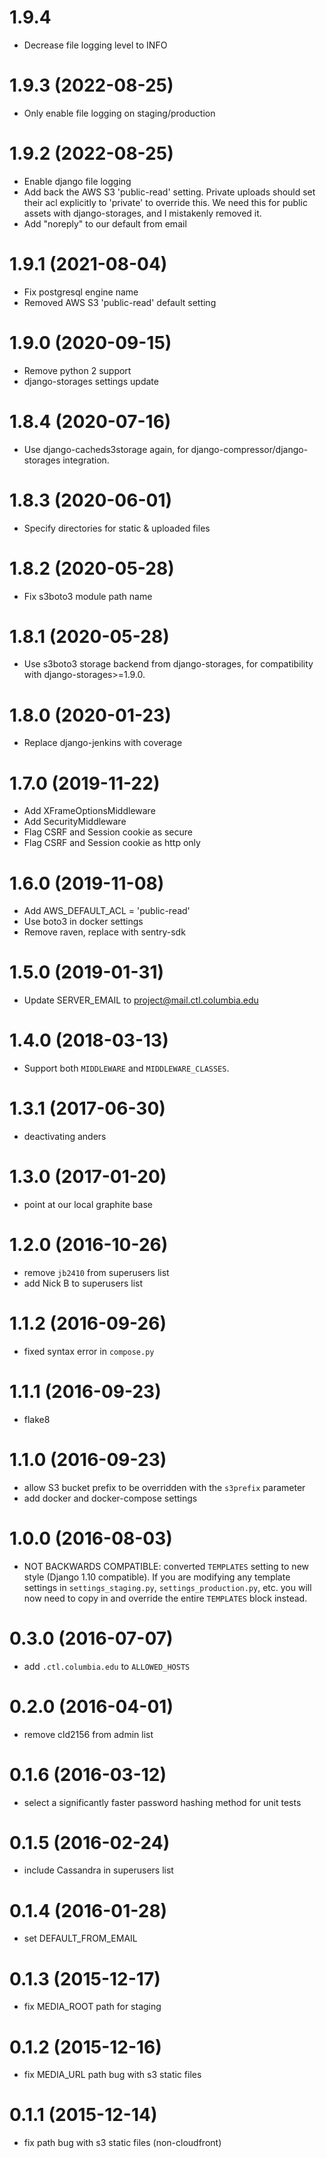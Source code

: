 1.9.4
==================
* Decrease file logging level to INFO

1.9.3 (2022-08-25)
==================
* Only enable file logging on staging/production

1.9.2 (2022-08-25)
==================
* Enable django file logging
* Add back the AWS S3 'public-read' setting. Private uploads should
  set their acl explicitly to 'private' to override this. We need this
  for public assets with django-storages, and I mistakenly removed it.
* Add "noreply" to our default from email

1.9.1 (2021-08-04)
==================
* Fix postgresql engine name
* Removed AWS S3 'public-read' default setting

1.9.0 (2020-09-15)
==================
* Remove python 2 support
* django-storages settings update

1.8.4 (2020-07-16)
==================
* Use django-cacheds3storage again, for
  django-compressor/django-storages integration.

1.8.3 (2020-06-01)
==================
* Specify directories for static & uploaded files

1.8.2 (2020-05-28)
==================
* Fix s3boto3 module path name

1.8.1 (2020-05-28)
==================
* Use s3boto3 storage backend from django-storages, for compatibility
  with django-storages>=1.9.0.

1.8.0 (2020-01-23)
==================
* Replace django-jenkins with coverage

1.7.0 (2019-11-22)
==================
* Add XFrameOptionsMiddleware
* Add SecurityMiddleware
* Flag CSRF and Session cookie as secure
* Flag CSRF and Session cookie as http only


1.6.0 (2019-11-08)
==================
* Add AWS_DEFAULT_ACL = 'public-read'
* Use boto3 in docker settings
* Remove raven, replace with sentry-sdk

1.5.0 (2019-01-31)
==================
* Update SERVER_EMAIL to project@mail.ctl.columbia.edu

1.4.0 (2018-03-13)
==================

* Support both `MIDDLEWARE` and `MIDDLEWARE_CLASSES`.

1.3.1 (2017-06-30)
==================

* deactivating anders

1.3.0 (2017-01-20)
==================

* point at our local graphite base

1.2.0 (2016-10-26)
==================

* remove `jb2410` from superusers list
* add Nick B to superusers list

1.1.2 (2016-09-26)
==================

* fixed syntax error in `compose.py`

1.1.1 (2016-09-23)
==================

* flake8

1.1.0 (2016-09-23)
==================

* allow S3 bucket prefix to be overridden with the `s3prefix`
  parameter
* add docker and docker-compose settings

1.0.0 (2016-08-03)
==================

* NOT BACKWARDS COMPATIBLE: converted `TEMPLATES` setting to new style
  (Django 1.10 compatible). If you are modifying any template settings
  in `settings_staging.py`, `settings_production.py`, etc. you will
  now need to copy in and override the entire `TEMPLATES` block
  instead.

0.3.0 (2016-07-07)
==================

* add `.ctl.columbia.edu` to `ALLOWED_HOSTS`

0.2.0 (2016-04-01)
==================

* remove cld2156 from admin list

0.1.6 (2016-03-12)
==================
* select a significantly faster password hashing method for unit tests

0.1.5 (2016-02-24)
==================
* include Cassandra in superusers list

0.1.4 (2016-01-28)
==================
* set DEFAULT_FROM_EMAIL

0.1.3 (2015-12-17)
==================
* fix MEDIA_ROOT path for staging

0.1.2 (2015-12-16)
==================
* fix MEDIA_URL path bug with s3 static files

0.1.1 (2015-12-14)
==================

* fix path bug with s3 static files (non-cloudfront)
